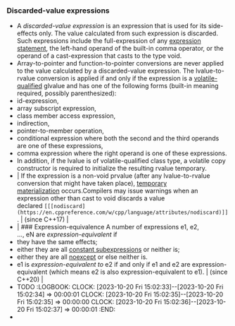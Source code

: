 ### Discarded-value expressions
- A *discarded-value expression* is an expression that is used for its side-effects only. The value calculated from such expression is discarded. Such expressions include the full-expression of any [expression statement](https://en.cppreference.com/w/cpp/language/statements#Expression_statements), the left-hand operand of the built-in comma operator, or the operand of a cast-expression that casts to the type void.
- Array-to-pointer and function-to-pointer conversions are never applied to the value calculated by a discarded-value expression. The lvalue-to-rvalue conversion is applied if and only if the expression is a [volatile-qualified](https://en.cppreference.com/w/cpp/language/cv) glvalue and has one of the following forms (built-in meaning required, possibly parenthesized):
- id-expression,
- array subscript expression,
- class member access expression,
- indirection,
- pointer-to-member operation,
- conditional expression where both the second and the third operands are one of these expressions,
- comma expression where the right operand is one of these expressions.
- In addition, if the lvalue is of volatile-qualified class type, a volatile copy constructor is required to initialize the resulting rvalue temporary.
- | If the expression is a non-void prvalue (after any lvalue-to-rvalue conversion that might have taken place), [temporary materialization](https://en.cppreference.com/w/cpp/language/implicit_conversion#Temporary_materialization) occurs.Compilers may issue warnings when an expression other than cast to void discards a value declared `[[[nodiscard](https://en.cppreference.com/w/cpp/language/attributes/nodiscard)]]`. | (since C++17) |
- | ### Expression-equivalence
  A number of expressions e1, e2, ..., eN are *expression-equivalent* if
- they have the same effects;
- either they are all [constant subexpressions](https://en.cppreference.com/w/cpp/language/constant_expression#Constant_subexpression) or neither is;
- either they are all [noexcept](https://en.cppreference.com/w/cpp/language/noexcept_spec) or else neither is.
- e1 is *expression-equivalent to* e2 if and only if e1 and e2 are expression-equivalent (which means e2 is also expression-equivalent to e1). | (since C++20) |
- TODO 
  :LOGBOOK:
  CLOCK: [2023-10-20 Fri 15:02:33]--[2023-10-20 Fri 15:02:34] =>  00:00:01
  CLOCK: [2023-10-20 Fri 15:02:35]--[2023-10-20 Fri 15:02:35] =>  00:00:00
  CLOCK: [2023-10-20 Fri 15:02:36]--[2023-10-20 Fri 15:02:37] =>  00:00:01
  :END:
-